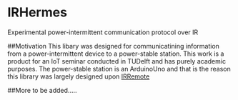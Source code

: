 # IRHermes
Experimental power-intermittent communication protocol over IR


##Motivation 
This libary was designed for communicatining information from a power-intermittent device to a power-stable station.
This work is a product for an IoT seminar conducted in TUDelft and has purely academic purposes.
The power-stable station is an ArduinoUno and that is the reason this library was largely designed upon [IRRemote](https://github.com/z3t0/Arduino-IRremote)



##More to be added.....

